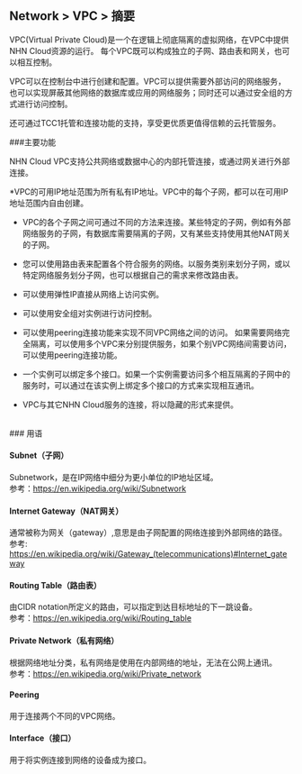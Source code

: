 ## Network > VPC > 摘要

VPC(Virtual Private Cloud)是一个在逻辑上彻底隔离的虚拟网络，在VPC中提供NHN Cloud资源的运行。
每个VPC既可以构成独立的子网、路由表和网关，也可以相互控制。

VPC可以在控制台中进行创建和配置。VPC可以提供需要外部访问的网络服务，也可以实现屏蔽其他网络的数据库或应用的网络服务；同时还可以通过安全组的方式进行访问控制。

还可通过TCC1托管和连接功能的支持，享受更优质更值得信赖的云托管服务。




###主要功能

NHN Cloud VPC支持公共网络或数据中心的内部托管连接，或通过网关进行外部连接。

*VPC的可用IP地址范围为所有私有IP地址。VPC中的每个子网，都可以在可用IP地址范围内自由创建。

* VPC的各个子网之间可通过不同的方法来连接。某些特定的子网，例如有外部网络服务的子网，有数据库需要隔离的子网，又有某些支持使用其他NAT网关的子网。

* 您可以使用路由表来配置各个符合服务的网络。以服务类别来划分子网，或以特定网络服务划分子网，也可以根据自己的需求来修改路由表。

* 可以使用弹性IP直接从网络上访问实例。

* 可以使用安全组对实例进行访问控制。

* 可以使用peering连接功能来实现不同VPC网络之间的访问。
如果需要网络完全隔离，可以使用多个VPC来分别提供服务，如果个别VPC网络间需要访问，可以使用peering连接功能。

* 一个实例可以绑定多个接口。如果一个实例需要访问多个相互隔离的子网中的服务时，可以通过在该实例上绑定多个接口的方式来实现相互通讯。

* VPC与其它NHN Cloud服务的连接，将以隐藏的形式来提供。

<br>
### 用语

#### Subnet（子网）
Subnetwork，是在IP网络中细分为更小单位的IP地址区域。<br>
参考：https://en.wikipedia.org/wiki/Subnetwork

#### Internet Gateway（NAT网关）
通常被称为网关（gateway）,意思是由子网配置的网络连接到外部网络的路径。<br>
参考: https://en.wikipedia.org/wiki/Gateway_(telecommunications)#Internet_gateway

#### Routing Table（路由表）
由CIDR notation所定义的路由，可以指定到达目标地址的下一跳设备。<br>
参考：https://en.wikipedia.org/wiki/Routing_table

#### Private Network（私有网络）
根据网络地址分类，私有网络是使用在内部网络的地址，无法在公网上通讯。<br>
参考：https://en.wikipedia.org/wiki/Private_network

#### Peering
用于连接两个不同的VPC网络。

#### Interface（接口）
用于将实例连接到网络的设备成为接口。
